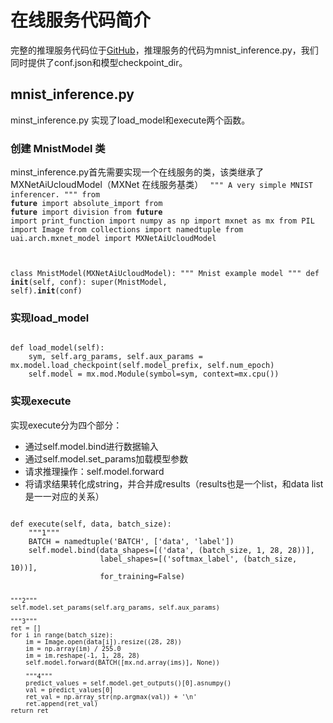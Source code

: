 

# 在线服务代码简介
完整的推理服务代码位于[GitHub](https://github.com/ucloud/uai-sdk/tree/master/examples/mxnet/inference/mnist)，推理服务的代码为mnist\_inference.py，我们同时提供了conf.json和模型checkpoint\_dir。

## mnist_inference.py
 minst\_inference.py 实现了load\_model和execute两个函数。

### 创建 MnistModel 类
minst\_inference.py首先需要实现一个在线服务的类，该类继承了MXNetAiUcloudModel（MXNet 在线服务基类）
<code>
""" A very simple MNIST inferencer.
"""
from __future__ import absolute_import
from __future__ import division
from __future__ import print_function
import numpy as np
import mxnet as mx
from PIL import Image
from collections import namedtuple
from uai.arch.mxnet_model import MXNetAiUcloudModel

class MnistModel(MXNetAiUcloudModel):
    """ Mnist example model
    """
    def __init__(self, conf):
        super(MnistModel, self).__init__(conf)
</code>

### 实现load_model
<code>
def load_model(self):
    sym, self.arg_params, self.aux_params = mx.model.load_checkpoint(self.model_prefix, self.num_epoch)
    self.model = mx.mod.Module(symbol=sym, context=mx.cpu())
</code>

### 实现execute
实现execute分为四个部分：

  * 通过self.model.bind进行数据输入
  * 通过self.model.set\_params加载模型参数
  * 请求推理操作：self.model.forward
  * 将请求结果转化成string，并合并成results（results也是一个list，和data list是一一对应的关系）
<code>
def execute(self, data, batch_size):
    """1"""
    BATCH = namedtuple('BATCH', ['data', 'label'])
    self.model.bind(data_shapes=[('data', (batch_size, 1, 28, 28))],
                    label_shapes=[('softmax_label', (batch_size, 10))],
                    for_training=False)

    """2"""
    self.model.set_params(self.arg_params, self.aux_params)

    """3"""
    ret = []
    for i in range(batch_size):
        im = Image.open(data[i]).resize((28, 28))
        im = np.array(im) / 255.0
        im = im.reshape(-1, 1, 28, 28)
        self.model.forward(BATCH([mx.nd.array(ims)], None))

        """4"""
        predict_values = self.model.get_outputs()[0].asnumpy()
        val = predict_values[0]
        ret_val = np.array_str(np.argmax(val)) + '\n'
        ret.append(ret_val)
    return ret
</code>

